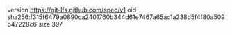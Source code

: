 version https://git-lfs.github.com/spec/v1
oid sha256:f315f6479a0890ca2401760b344d61e7467a65ac1a238d5f4f80a509b47228c6
size 397
